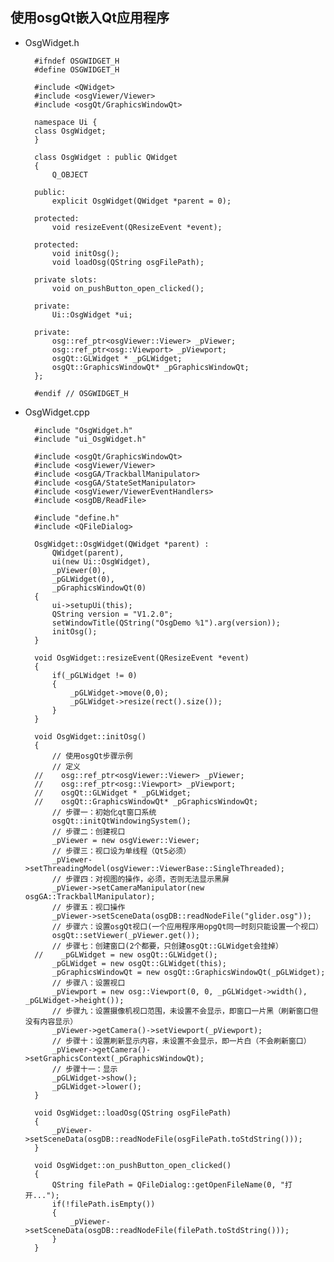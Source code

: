 ## 使用osgQt嵌入Qt应用程序
- OsgWidget.h

		#ifndef OSGWIDGET_H
		#define OSGWIDGET_H
		 
		#include <QWidget>
		#include <osgViewer/Viewer>
		#include <osgQt/GraphicsWindowQt>
		 
		namespace Ui {
		class OsgWidget;
		}
		 
		class OsgWidget : public QWidget
		{
		    Q_OBJECT
		 
		public:
		    explicit OsgWidget(QWidget *parent = 0);
		 
		protected:
		    void resizeEvent(QResizeEvent *event);
		 
		protected:
		    void initOsg();
		    void loadOsg(QString osgFilePath);
		 
		private slots:
		    void on_pushButton_open_clicked();
		 
		private:
		    Ui::OsgWidget *ui;
		 
		private:
		    osg::ref_ptr<osgViewer::Viewer> _pViewer;
		    osg::ref_ptr<osg::Viewport> _pViewport;
		    osgQt::GLWidget * _pGLWidget;
		    osgQt::GraphicsWindowQt* _pGraphicsWindowQt;
		};
		 
		#endif // OSGWIDGET_H
- OsgWidget.cpp

		#include "OsgWidget.h"
		#include "ui_OsgWidget.h"
		 
		#include <osgQt/GraphicsWindowQt>
		#include <osgViewer/Viewer>
		#include <osgGA/TrackballManipulator>
		#include <osgGA/StateSetManipulator>
		#include <osgViewer/ViewerEventHandlers>
		#include <osgDB/ReadFile>
		 
		#include "define.h"
		#include <QFileDialog>
		 
		OsgWidget::OsgWidget(QWidget *parent) :
		    QWidget(parent),
		    ui(new Ui::OsgWidget),
		    _pViewer(0),
		    _pGLWidget(0),
		    _pGraphicsWindowQt(0)
		{
		    ui->setupUi(this);
		    QString version = "V1.2.0";
		    setWindowTitle(QString("OsgDemo %1").arg(version));
		    initOsg();
		}
		 
		void OsgWidget::resizeEvent(QResizeEvent *event)
		{
		    if(_pGLWidget != 0)
		    {
		        _pGLWidget->move(0,0);
		        _pGLWidget->resize(rect().size());
		    }
		}
		 
		void OsgWidget::initOsg()
		{
		    // 使用osgQt步骤示例
		    // 定义
		//    osg::ref_ptr<osgViewer::Viewer> _pViewer;
		//    osg::ref_ptr<osg::Viewport> _pViewport;
		//    osgQt::GLWidget * _pGLWidget;
		//    osgQt::GraphicsWindowQt* _pGraphicsWindowQt;
		    // 步骤一：初始化qt窗口系统
		    osgQt::initQtWindowingSystem();
		    // 步骤二：创建视口
		    _pViewer = new osgViewer::Viewer;
		    // 步骤三：视口设为单线程（Qt5必须）
		    _pViewer->setThreadingModel(osgViewer::ViewerBase::SingleThreaded);
		    // 步骤四：对视图的操作，必须，否则无法显示黑屏
		    _pViewer->setCameraManipulator(new osgGA::TrackballManipulator);
		    // 步骤五：视口操作
		    _pViewer->setSceneData(osgDB::readNodeFile("glider.osg"));
		    // 步骤六：设置osgQt视口(一个应用程序用opgQt同一时刻只能设置一个视口）
		    osgQt::setViewer(_pViewer.get());
		    // 步骤七：创建窗口(2个都要，只创建osgQt::GLWidget会挂掉）
		//    _pGLWidget = new osgQt::GLWidget();
		    _pGLWidget = new osgQt::GLWidget(this);
		    _pGraphicsWindowQt = new osgQt::GraphicsWindowQt(_pGLWidget);
		    // 步骤八：设置视口
		    _pViewport = new osg::Viewport(0, 0, _pGLWidget->width(), _pGLWidget->height());
		    // 步骤九：设置摄像机视口范围，未设置不会显示，即窗口一片黑（刷新窗口但没有内容显示）
		    _pViewer->getCamera()->setViewport(_pViewport);
		    // 步骤十：设置刷新显示内容，未设置不会显示，即一片白（不会刷新窗口）
		    _pViewer->getCamera()->setGraphicsContext(_pGraphicsWindowQt);
		    // 步骤十一：显示
		    _pGLWidget->show();
		    _pGLWidget->lower();
		}
		 
		void OsgWidget::loadOsg(QString osgFilePath)
		{
		    _pViewer->setSceneData(osgDB::readNodeFile(osgFilePath.toStdString()));
		}
		 
		void OsgWidget::on_pushButton_open_clicked()
		{
		    QString filePath = QFileDialog::getOpenFileName(0, "打开...");
		    if(!filePath.isEmpty())
		    {
		        _pViewer->setSceneData(osgDB::readNodeFile(filePath.toStdString()));
		    }
		}